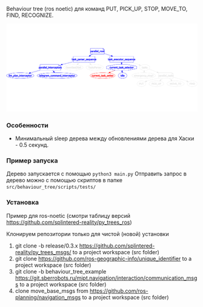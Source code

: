 Behaviour tree (ros noetic) для команд PUT, PICK_UP, STOP, MOVE_TO, FIND, RECOGNIZE.

![alt text](images/behaviour_tree_current.png)

### Особенности

- Минимальный sleep дерева между обновлениями дерева для Хаски - 0.5 секунд.

### Пример запуска

Дерево запускается с помощью ```python3 main.py```
Отправить запрос в дерево можно с помощью скриптов в папке ```src/behaviour_tree/scripts/tests/```

### Установка

Пример для ros-noetic (смотри таблицу версий https://github.com/splintered-reality/py_trees_ros)

Клонируем репозитории только для чистой (новой) установки
1) git clone -b release/0.3.x https://github.com/splintered-reality/py_trees_msgs/ to a project workspace (src folder)
2) git clone https://github.com/ros-geographic-info/unique_identifier to a project workspace (src folder)
3) git clone -b behaviour_tree_example https://git.sberrobots.ru/mipt.navigation/interaction/communication_msgs to a project workspace (src folder)
4) clone move_base_msgs from https://github.com/ros-planning/navigation_msgs to a project workspace (src folder)
